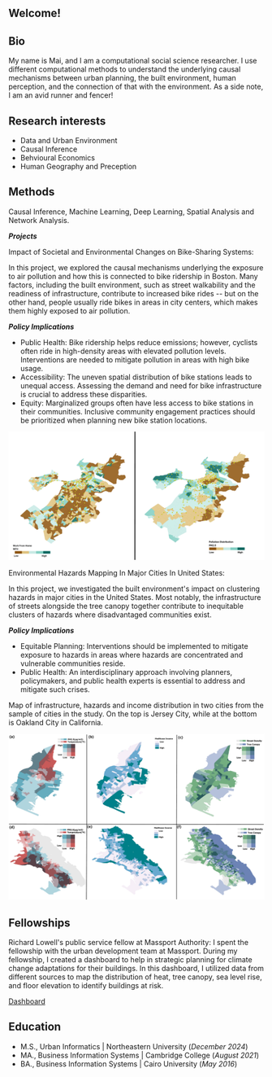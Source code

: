 ## Welcome!

## Bio
My name is Mai, and I am a computational social science researcher. I use different computational methods to understand the underlying causal mechanisms between urban planning, the built environment, human perception, and the connection of that with the environment. As a side note, I am an avid runner and fencer!

## Research interests

- Data and Urban Environment
- Causal Inference 
- Behvioural Economics 
- Human Geography and Preception

##  Methods

Causal Inference, Machine Learning, Deep Learning, Spatial Analysis and Network Analysis.

***Projects***


Impact of Societal and Environmental Changes on Bike-Sharing Systems:

In this project, we explored the causal mechanisms underlying the exposure to air pollution and how this is connected to bike ridership in Boston. Many factors, including the built environment, such as street walkability and the readiness of infrastructure, contribute to increased bike rides -- but on the other hand, people usually ride bikes in areas in city centers, which makes them highly exposed to air pollution. 

***Policy Implications***

- Public Health: Bike ridership helps reduce emissions; however, cyclists often ride in high-density areas with elevated pollution levels. Interventions are needed to mitigate pollution in areas with high bike usage.
- Accessibility: The uneven spatial distribution of bike stations leads to unequal access. Assessing the demand and need for bike infrastructure is crucial to address these disparities.
- Equity: Marginalized groups often have less access to bike stations in their communities. Inclusive community engagement practices should be prioritized when planning new bike station locations.

![Bike Study](assets/Map.jpg)



Environmental Hazards Mapping In Major Cities In United States:

In this project, we investigated the built environment's impact on clustering hazards in major cities in the United States. Most notably, the infrastructure of streets alongside the tree canopy together contribute to inequitable clusters of hazards where disadvantaged communities exist.

***Policy Implications***

- Equitable Planning: Interventions should be implemented to mitigate exposure to hazards in areas where hazards are concentrated and vulnerable communities reside.
- Public Health: An interdisciplinary approach involving planners, policymakers, and public health experts is essential to address and mitigate such crises.

Map of infrastructure, hazards and income distribution in two cities from the sample of cities in the study. On the top is Jersey City, while at the bottom is Oakland City in California.

![Hazards Study](assets/hazards_map.jpg)



## Fellowships

Richard Lowell's public service fellow at Massport Authority: I spent the fellowship with the urban development team at Massport. During my fellowship, I created a dashboard to help in strategic planning for climate change adaptations for their buildings. In this dashboard, I utilized data from different sources to map the distribution of heat, tree canopy, sea level rise, and floor elevation to identify buildings at risk.

[Dashboard](https://www.arcgis.com/apps/dashboards/23c714f5a82b48229705897be7b4252c)


## Education       		
- M.S., Urban Informatics	| Northeastern University (_December 2024_)
- MA., Business Information Systems | 	Cambridge College (_August 2021_)		        		
- BA., Business Information Systems | Cairo University (_May 2016_)
